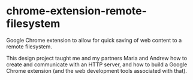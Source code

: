 # chrome-extension-remote-filesystem
Google Chrome extension to allow for quick saving of web content to a remote filesystem.

This design project taught me and my partners Maria and Andrew how to create and communicate with an HTTP server, and how to build a Google Chrome extension (and the web development tools associated with that).
